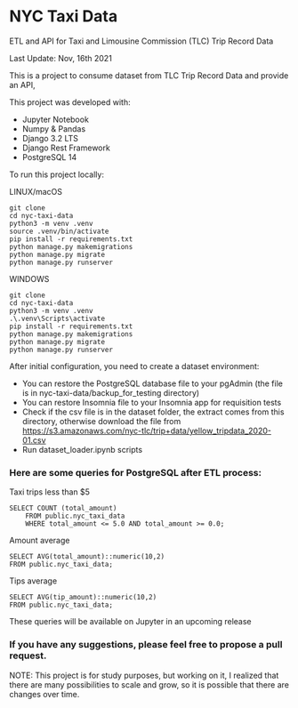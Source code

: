 # NYC Taxi Data
ETL and API for Taxi and Limousine Commission (TLC) Trip Record Data

Last Update: Nov, 16th 2021

This is a project to consume dataset from TLC Trip Record Data and provide an API, 

This project was developed with:
* Jupyter Notebook
* Numpy & Pandas
* Django 3.2 LTS
* Django Rest Framework
* PostgreSQL 14

To run this project locally:

LINUX/macOS
```
git clone
cd nyc-taxi-data
python3 -m venv .venv
source .venv/bin/activate
pip install -r requirements.txt
python manage.py makemigrations
python manage.py migrate
python manage.py runserver
```
WINDOWS
```
git clone
cd nyc-taxi-data
python3 -m venv .venv
.\.venv\Scripts\activate
pip install -r requirements.txt
python manage.py makemigrations
python manage.py migrate
python manage.py runserver
```
After initial configuration, you need to create a dataset environment:

* You can restore the PostgreSQL database file to your pgAdmin (the file is in nyc-taxi-data/backup_for_testing directory)
* You can restore Insomnia file to your Insomnia app for requisition tests
* Check if the csv file is in the dataset folder, the extract comes from this directory, 
  otherwise download the file from https://s3.amazonaws.com/nyc-tlc/trip+data/yellow_tripdata_2020-01.csv
* Run dataset_loader.ipynb scripts

### Here are some queries for PostgreSQL after ETL process:

Taxi trips less than $5
```
SELECT COUNT (total_amount)
	FROM public.nyc_taxi_data
	WHERE total_amount <= 5.0 AND total_amount >= 0.0;
```
Amount average
```
SELECT AVG(total_amount)::numeric(10,2)
FROM public.nyc_taxi_data;
```
Tips average
```
SELECT AVG(tip_amount)::numeric(10,2)
FROM public.nyc_taxi_data;
```
These queries will be available on Jupyter in an upcoming release

### If you have any suggestions, please feel free to propose a pull request.

NOTE: This project is for study purposes, but working on it, I realized that there are many possibilities to scale and grow, so
it is possible that there are changes over time.
